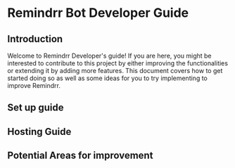 # Remindrr Bot Developer Guide

## Introduction
Welcome to Remindrr Developer's guide! If you are here, you might be interested to contribute to this project by either
improving the functionalities or extending it by adding more features. This document covers how to get started doing so
as well as some ideas for you to try implementing to improve Remindrr.

## Set up guide


## Hosting Guide


## Potential Areas for improvement

